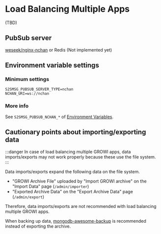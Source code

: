 # Load Balancing Multiple Apps

(TBD)

## PubSub server

[weseek/nginx-nchan](https://hub.docker.com/repository/docker/weseek/nginx-nchan/) or Redis (Not implemented yet)

## Environment variable settings

### Minimum settings

```
S2SMSG_PUBSUB_SERVER_TYPE=nchan
NCHAN_URI=ws://nchan
```

### More info

See `S2SMSG_PUBSUB_NCHAN_*` of [Environment Variables](/en/admin-guide/admin-cookbook/env-vars.html).

## Cautionary points about importing/exporting data

:::danger
In case of load balancing multiple GROWI apps, data imports/exports may not work properly because these use the file system.
:::


Data imports/exports expand the following data on the file system.

- "GROWI Archive File" uploaded by "Import GROWI archive" on the "Import Data" page (`/admin/importer`)
- "Exported Archive Data" on the "Export Archive Data" page (`/admin/export`)

Therefore, data imports/exports are not recommended with load balancing multiple GROWI apps.

When backing up data, [mongodb-awesome-backup](/en/admin-guide/admin-cookbook/mongodb-backup.html) is recommended instead of exporting the archive.
